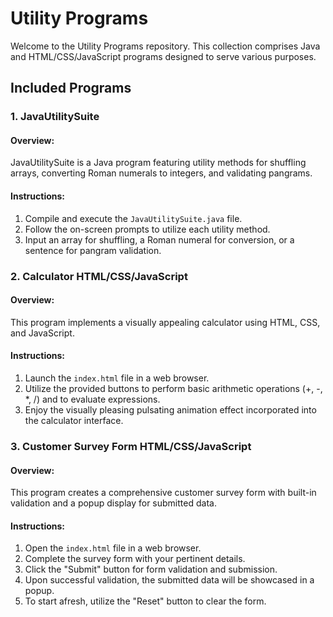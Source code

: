 # Utility Programs

Welcome to the Utility Programs repository. This collection comprises Java and HTML/CSS/JavaScript programs designed to serve various purposes.

## Included Programs

### 1. JavaUtilitySuite

#### Overview:
JavaUtilitySuite is a Java program featuring utility methods for shuffling arrays, converting Roman numerals to integers, and validating pangrams.

#### Instructions:
1. Compile and execute the `JavaUtilitySuite.java` file.
2. Follow the on-screen prompts to utilize each utility method.
3. Input an array for shuffling, a Roman numeral for conversion, or a sentence for pangram validation.

### 2. Calculator HTML/CSS/JavaScript

#### Overview:
This program implements a visually appealing calculator using HTML, CSS, and JavaScript.

#### Instructions:
1. Launch the `index.html` file in a web browser.
2. Utilize the provided buttons to perform basic arithmetic operations (+, -, *, /) and to evaluate expressions.
3. Enjoy the visually pleasing pulsating animation effect incorporated into the calculator interface.

### 3. Customer Survey Form HTML/CSS/JavaScript

#### Overview:
This program creates a comprehensive customer survey form with built-in validation and a popup display for submitted data.

#### Instructions:
1. Open the `index.html` file in a web browser.
2. Complete the survey form with your pertinent details.
3. Click the "Submit" button for form validation and submission.
4. Upon successful validation, the submitted data will be showcased in a popup.
5. To start afresh, utilize the "Reset" button to clear the form.

